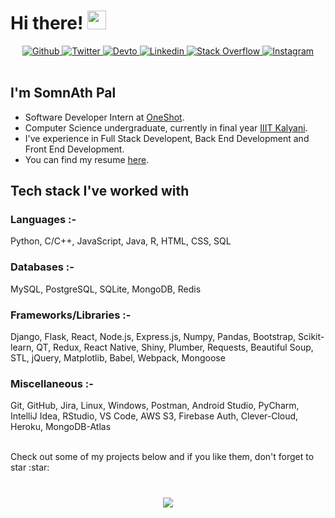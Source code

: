# Hi there! <img src="https://raw.githubusercontent.com/iampavangandhi/iampavangandhi/master/gifs/Hi.gif" width="30px">

<div align="center">
  <a href="https://github.com/WizArdZ3658" target="_blank">
    <img src="https://img.shields.io/badge/-GitHub-AD5C51?style=flat-square&logo=GitHub&logoColor=white" alt="Github" />
  </a>
  <a href="https://twitter.com/wingman__7" target="_blank">
    <img src="https://img.shields.io/badge/-Twitter-1DA1F2?style=flat-square&logo=Twitter&logoColor=white" alt="Twitter" />
  </a>
  <a href="https://dev.to/wizardz3658" target="_blank">
    <img src="https://img.shields.io/badge/-Dev.to-230809?style=flat-square&logo=Dev.to&logoColor=white" alt="Devto" />
  </a>
  <a href="https://www.linkedin.com/in/skywalker11" target="_blank">
    <img src="https://img.shields.io/badge/-LinkedIn-0077B5?style=flat-square&logo=Linkedin&logoColor=white" alt="Linkedin" />
  </a>
  <a href="https://stackoverflow.com/users/9582533/wingman-7" target="_blank">
<!--     <img src=https://img.shields.io/badge/-Stack%20Overflow-FE7A16?style=for-the-badge&logo=Stack-Overflow&logoColor=white alt="Stack Overflow" style="margin-bottom: 5px;" /> -->
    <img src="https://img.shields.io/badge/-Stack%20Overflow-FE7A16?style=flat-square&logo=Stack-Overflow&logoColor=white" alt="Stack Overflow" />
  </a>
  <a href="https://www.instagram.com/wingman__7" target="_blank">
    <img src="https://img.shields.io/badge/-Instagram-3f729b?style=flat-square&logo=Instagram&logoColor=white" alt="Instagram" />
  </a>  
</div>  

<br/>

## I'm SomnAth Pal
- Software Developer Intern at [OneShot](https://www.oneshot.ai/).
- Computer Science undergraduate, currently in final year [IIIT Kalyani](http://iiitkalyani.ac.in/).
- I've experience in Full Stack Developent, Back End Development and Front End Development.
- You can find my resume [here](https://wizardz3658.github.io/resume.pdf).

## Tech stack I've worked with
### Languages :-
Python, C/C++, JavaScript, Java, R, HTML, CSS, SQL

### Databases :-
MySQL, PostgreSQL, SQLite, MongoDB, Redis

### Frameworks/Libraries :-
Django, Flask, React, Node.js, Express.js, Numpy, Pandas, Bootstrap, Scikit-learn, QT, Redux, React Native, Shiny, Plumber, Requests, Beautiful Soup, STL, jQuery, Matplotlib, Babel, Webpack, Mongoose

### Miscellaneous :-
Git, GitHub, Jira, Linux, Windows, Postman, Android Studio, PyCharm, IntelliJ Idea, RStudio, VS Code, AWS S3, Firebase Auth, Clever-Cloud, Heroku, MongoDB-Atlas

<br/>
Check out some of my projects below and if you like them, don't forget to star :star:

<br/>

#

<div align="center">
  <img src="https://komarev.com/ghpvc/?username=WizArdZ3658&color=blueviolet&style=flat&label=PROFILE+VIEWS" align="center" />
</div>  
